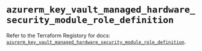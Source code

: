 # `azurerm_key_vault_managed_hardware_security_module_role_definition`

Refer to the Terraform Registory for docs: [`azurerm_key_vault_managed_hardware_security_module_role_definition`](https://registry.terraform.io/providers/hashicorp/azurerm/3.86.0/docs/resources/key_vault_managed_hardware_security_module_role_definition).
